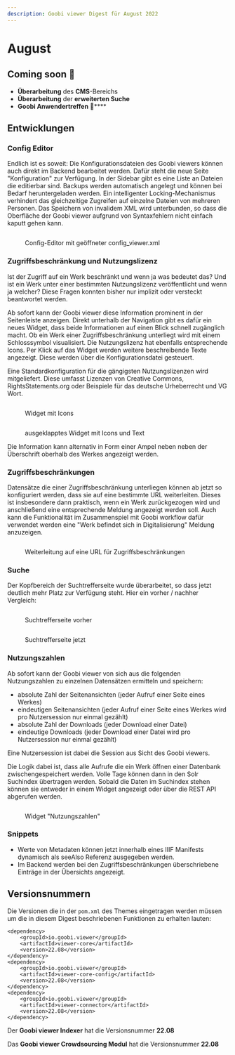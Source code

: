 ```yaml
---
description: Goobi viewer Digest für August 2022
---
```


# August

## Coming soon :rocket:

* **Überarbeitung** des **CMS**-Bereichs
* **Überarbeitung** der **erweiterten Suche**
* **Goobi Anwendertreffen** :tada:****

## Entwicklungen

### Config Editor

Endlich ist es soweit: Die Konfigurationsdateien des Goobi viewers können auch direkt im Backend bearbeitet werden. Dafür steht die neue Seite "Konfiguration" zur Verfügung. In der Sidebar gibt es eine Liste an Dateien die editierbar sind. Backups werden automatisch angelegt und können bei Bedarf heruntergeladen werden. Ein intelligenter Locking-Mechanismus verhindert das gleichzeitige Zugreifen auf einzelne Dateien von mehreren Personen. Das Speichern von invalidem XML wird unterbunden, so dass die Oberfläche der Goobi viewer aufgrund von Syntaxfehlern nicht einfach kaputt gehen kann.

<figure><img src="../.gitbook/assets/22.08_DE_config-editor.png" alt=""><figcaption><p>Config-Editor mit geöffneter config_viewer.xml</p></figcaption></figure>

### Zugriffsbeschränkung und Nutzungslizenz

Ist der Zugriff auf ein Werk beschränkt und wenn ja was bedeutet das? Und ist ein Werk unter einer bestimmten Nutzungslizenz veröffentlicht und wenn ja welcher? Diese Fragen konnten bisher nur implizit oder versteckt beantwortet werden.

Ab sofort kann der Goobi viewer diese Information prominent in der Seitenleiste anzeigen. Direkt unterhalb der Navigation gibt es dafür ein neues Widget, dass beide Informationen auf einen Blick schnell zugänglich macht. Ob ein Werk einer Zugriffsbeschränkung unterliegt wird mit einem Schlosssymbol visualisiert. Die Nutzungslizenz hat ebenfalls entsprechende Icons. Per Klick auf das Widget werden weitere beschreibende Texte angezeigt. Diese werden über die Konfigurationsdatei gesteuert.

Eine Standardkonfiguration für die gängigsten Nutzungslizenzen wird mitgeliefert. Diese umfasst Lizenzen von Creative Commons, RightsStatements.org oder Beispiele für das deutsche Urheberrecht und VG Wort.

<div>

<figure><img src="../.gitbook/assets/22.08_DE_widget-collapsed.png" alt=""><figcaption><p>Widget mit Icons</p></figcaption></figure>

 

<figure><img src="../.gitbook/assets/22.08_DE_widget-open.png" alt=""><figcaption><p>ausgeklapptes Widget mit Icons und Text</p></figcaption></figure>

</div>

Die Information kann alternativ in Form einer Ampel neben neben der Überschrift oberhalb des Werkes angezeigt werden.

### Zugriffsbeschränkungen

Datensätze die einer Zugriffsbeschränkung unterliegen können ab jetzt so konfiguriert werden, dass sie auf eine bestimmte URL weiterleiten. Dieses ist insbesondere dann praktisch, wenn ein Werk zurückgezogen wird und anschließend eine entsprechende Meldung angezeigt werden soll. Auch kann die Funktionalität im Zusammenspiel mit Goobi workflow dafür verwendet werden eine "Werk befindet sich in Digitalisierung" Meldung anzuzeigen.

<figure><img src="../.gitbook/assets/22.08_DE_function-forward.png" alt=""><figcaption><p>Weiterleitung auf eine URL für Zugriffsbeschränkungen</p></figcaption></figure>

### Suche

Der Kopfbereich der Suchtrefferseite wurde überarbeitet, so dass jetzt deutlich mehr Platz zur Verfügung steht. Hier ein vorher / nachher Vergleich:

<figure><img src="../.gitbook/assets/22.08_DE_search-old.png" alt=""><figcaption><p>Suchtrefferseite vorher</p></figcaption></figure>

<figure><img src="../.gitbook/assets/22.08_DE_search-new.png" alt=""><figcaption><p>Suchtrefferseite jetzt</p></figcaption></figure>

### Nutzungszahlen

Ab sofort kann der Goobi viewer von sich aus die folgenden Nutzungszahlen zu einzelnen Datensätzen ermitteln und speichern:

* absolute Zahl der Seitenansichten (jeder Aufruf einer Seite eines Werkes)
* eindeutigen Seitenansichten (jeder Aufruf einer Seite eines Werkes wird pro Nutzersession nur einmal gezählt)
* absolute Zahl der Downloads (jeder Download einer Datei)
* eindeutige Downloads (jeder Download einer Datei wird pro Nutzersession nur einmal gezählt)

Eine Nutzersession ist dabei die Session aus Sicht des Goobi viewers.&#x20;

Die Logik dabei ist, dass alle Aufrufe die ein Werk öffnen einer Datenbank zwischengespeichert werden. Volle Tage können dann in den Solr Suchindex übertragen werden. Sobald die Daten im Suchindex stehen können sie entweder in einem Widget angezeigt oder über die REST API abgerufen werden.

<figure><img src="../.gitbook/assets/22.08_DE_widget-usage-figures.png" alt=""><figcaption><p>Widget "Nutzungszahlen"</p></figcaption></figure>

### Snippets

* Werte von Metadaten können jetzt innerhalb eines IIIF Manifests dynamisch als seeAlso Referenz ausgegeben werden.
* Im Backend werden bei den Zugriffsbeschränkungen überschriebene Einträge in der Übersichts angezeigt.

## Versionsnummern

Die Versionen die in der `pom.xml` des Themes eingetragen werden müssen um die in diesem Digest beschriebenen Funktionen zu erhalten lauten:

```markup
<dependency>
    <groupId>io.goobi.viewer</groupId>
    <artifactId>viewer-core</artifactId>
    <version>22.08</version>
</dependency>
<dependency>
    <groupId>io.goobi.viewer</groupId>
    <artifactId>viewer-core-config</artifactId>
    <version>22.08</version>
</dependency>
<dependency>
    <groupId>io.goobi.viewer</groupId>
    <artifactId>viewer-connector</artifactId>
    <version>22.08</version>
</dependency>
```

Der **Goobi viewer Indexer** hat die Versionsnummer **22.08**

Das **Goobi viewer Crowdsourcing Modul** hat die Versionsnummer **22.08**

